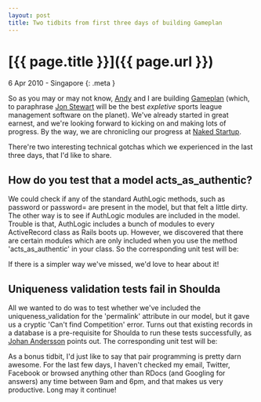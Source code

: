```yaml
---
layout: post
title: Two tidbits from first three days of building Gameplan
---
```


# [{{ page.title }}]({{ page.url }})

6 Apr 2010 - Singapore
{: .meta }

So as you may or may not know, [Andy](http://andycroll.com) and I are building [Gameplan](http://gameplanapp.com) (which, to paraphrase [Jon Stewart](http://thedailyshow.com) will be the best *expletive* sports league management software on the planet). We've already started in great earnest, and we're looking forward to kicking on and making lots of progress. By the way, we are chronicling our progress at [Naked Startup](http://nakedstartup.com).

There're two interesting technical gotchas which we experienced in the last three days, that I'd like to share.

## How do you test that a model acts_as_authentic?

We could check if any of the standard AuthLogic methods, such as password or password= are present in the model, but that felt a little dirty. The other way is to see if AuthLogic modules are included in the model. Trouble is that, AuthLogic includes a bunch of modules to every ActiveRecord class as Rails boots up. However, we discovered that there are certain modules which are only included when you use the method 'acts_as_authentic' in your class. So the corresponding unit test will be:

<script src="http://gist.github.com/357565.js?file=acts_as_authentic_user.rb">  </script>

If there is a simpler way we've missed, we'd love to hear about it!

## Uniqueness validation tests fail in Shoulda

All we wanted to do was to test whether we've included the uniqueness_validation for the 'permalink' attribute in our model, but it gave us a cryptic 'Can't find Competition' error. Turns out that existing records in a database is a pre-requisite for Shoulda to run these tests successfully, as [Johan Andersson](http://blog.tuxicity.se/rails/shoulda/testing/2009/06/03/shoulda-requires-a-database-record.html) points out. The corresponding unit test will be:

<script src="http://gist.github.com/357574.js?file=competition_test.rb">  </script>

As a bonus tidbit, I'd just like to say that pair programming is pretty darn awesome. For the last few days, I haven't checked my email, Twitter, Facebook or browsed anything other than RDocs (and Googling for answers) any time between 9am and 6pm, and that makes us very productive. Long may it continue!

